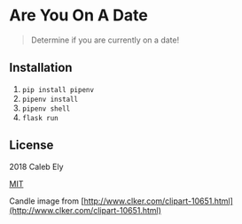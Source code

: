 # Are You On A Date

> Determine if you are currently on a date!

## Installation
1. `pip install pipenv`
1. `pipenv install`
1. `pipenv shell`
1. `flask run`

## License

2018 Caleb Ely

[MIT](LICENSE)

Candle image from [http://www.clker.com/clipart-10651.html](http://www.clker.com/clipart-10651.html)
